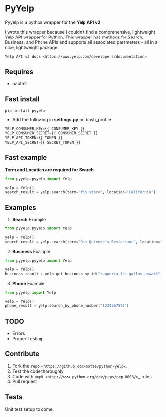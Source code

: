 PyYelp
=======

Pyyelp is a python wrapper for the **Yelp API v2**

I wrote this wrapper because I couldn't find a comprehensive, lightweight Yelp API wrapper for Python.  This wrapper has methods for Search, Business, and Phone APIs and supports all associated parameters - all in a nice, lightweight package.

`Yelp API v2 docs <https://www.yelp.com/developers/documentation>`

Requires
-------
- oauth2

Fast install
-------
```
pip install pyyelp
```

- Add the following in **settings.py** or .bash_profile

```python
YELP_CONSUMER_KEY={{ CONSUMER_KEY }}
YELP_CONSUMER_SECRET={{ CONSUMER_SECRET }}
YELP_API_TOKEN={{ TOKEN }}
YELP_API_SECRET={{ SECRET_TOKEN }}
```

Fast example
-------
**Term and Location are required for Search**
```python
from pyyelp.pyyelp import Yelp

yelp = Yelp()
search_result = yelp.search(term="foo store", location="California")
```

Examples
-------
1. **Search** Example
```python
from pyyelp.pyyelp import Yelp

yelp = Yelp()
search_result = yelp.search(term="Don Quixote's Restaurant", location="Santa Cruz, California")
```

2. **Business** Example
```python
from pyyelp.pyyelp import Yelp

yelp = Yelp()
business_result = yelp.get_business_by_id("taqueria-los-gallos-newark")
```

3. **Phone** Example
```python
from pyyelp import Yelp

yelp = Yelp()
phone_result = yelp.search_by_phone_number("1234567890")
```

TODO
-------
- Errors
- Proper Testing

Contribute
-------
1. Fork the `repo <https://github.com/motte/python-yelp>`_
2. Test the code thoroughly
3. Code with `pep8 <http://www.python.org/dev/peps/pep-0008/>`_ rules
4. Pull request

Tests
-------
Unit test setup to come.
